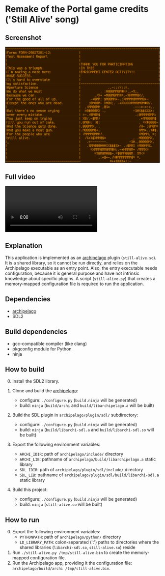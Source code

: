# Remake of the Portal game credits ('Still Alive' song)

## Screenshot

![Screenshot](stuff/screenshot.png)

## Full video

![Video](https://raw.githubusercontent.com/ivanp7/still-alive/master/stuff/video.webm)

## Explanation

This application is implemented as an [archipelago](https://github.com/ivanp7/archipelago) plugin (`still-alive.so`).
It is a shared library, so it cannot be run directly, and relies on the Archipelago executable as an entry point.
Also, the entry executable needs configuration, because it is general purpose and have not intrinsic knowledge about specific plugins.
A script (`still-alive.py`) that creates a memory-mapped configuration file is required to run the application.

## Dependencies

* [archipelago](https://github.com/ivanp7/archipelago)
* SDL2

## Build dependencies

* gcc-compatible compiler (like clang)
* pkgconfig module for Python
* ninja

## How to build

0. Install the SDL2 library.

1. Clone and build the [archipelago](https://github.com/ivanp7/archipelago):
    * configure: `./configure.py` (`build.ninja` will be generated)
    * build: `ninja` (`build/archi` and `build/libarchipelago.a` will be built)

2. Build the SDL plugin in `archipelago/plugin/sdl/` subdirectory:
    * configure: `./configure.py` (`build.ninja` will be generated)
    * build: `ninja` (`build/libarchi-sdl.a` and `build/libarchi-sdl.so` will be built)

3. Export the following environment variables:
    * `ARCHI_IDIR`: path of `archipelago/include/` directory
    * `ARCHI_LIB`: pathname of `archipelago/build/libarchipelago.a` static library
    * `SDL_IDIR`: path of `archipelago/plugin/sdl/include/` directory
    * `SDL_LIB`: pathname of `archipelago/plugin/sdl/build/libarchi-sdl.a` static library

4. Build this project:
    * configure: `./configure.py` (`build.ninja` will be generated)
    * build: `ninja` (`still-alive.so` will be built)

## How to run

0. Export the following environment variables:
    * `PYTHONPATH`: path of `archipelago/python/` directory
    * `LD_LIBRARY_PATH`: colon-separated (':') paths to directories where the shared libraries (`libarchi-sdl.so`, `still-alive.so`) reside
1. Run `./still-alive.py /tmp/still-alive.bin` to create the memory-mapped configuration file.
2. Run the Archipelago app, providing it the configuration file: `archipelago/build/archi /tmp/still-alive.bin`.

